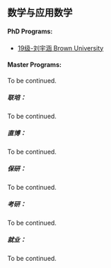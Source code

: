 ## 数学与应用数学

#### PhD Programs:

* [19级-刘宇涵 Brown University]([US]-19-liuyuhan)

#### Master Programs:

To be continued.

##### 联培：

To be continued.

##### 直博：

To be continued.

##### 保研：

To be continued.

##### 考研：

To be continued.

##### 就业：

To be continued.

